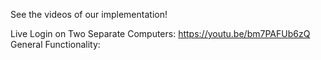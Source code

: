 See the videos of our implementation!

Live Login on Two Separate Computers: https://youtu.be/bm7PAFUb6zQ
</br>
General Functionality:
